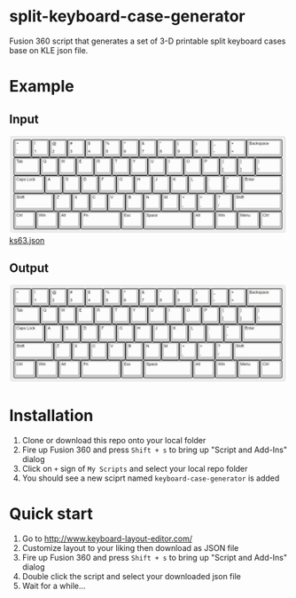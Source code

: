 # split-keyboard-case-generator

Fusion 360 script that generates a set of 3-D printable split keyboard cases base on KLE json file.


# Example

## Input

![input kle layout](example/ks63.jpg)
[ks63.json](example/ks-63.json)

## Output

![result](example/ks63.jpg)


# Installation

1. Clone or download this repo onto your local folder
2. Fire up Fusion 360 and press `Shift + s` to bring up "Script and Add-Ins" dialog
3. Click on `+` sign of `My Scripts` and select your local repo folder
4. You should see a new sciprt named `keyboard-case-generator` is added


# Quick start

1. Go to http://www.keyboard-layout-editor.com/
2. Customize layout to your liking then download as JSON file
3. Fire up Fusion 360 and press `Shift + s` to bring up "Script and Add-Ins" dialog
4. Double click the script and select your downloaded json file
5. Wait for a while...


